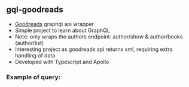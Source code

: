 ## gql-goodreads

- [Goodreads](https://www.goodreads.com/api) graphql api wrapper
- Simple project to learn about GraphQL
- Note: only wraps the authors endpoint: author/show & author/books (author/list)
- Interesting project as goodreads api returns xml, requiring extra handling of data
- Developed with Typescript and Apollo

### Example of query:
